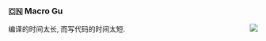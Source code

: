 ### :cn: Macro Gu
<img align="right" src="https://github-readme-stats.vercel.app/api?username=macrogu&show_icons=true&icon_color=0366d6&text_color=24292e&bg_color=ffffff&hide_title=true" />

编译的时间太长, 而写代码的时间太短.
